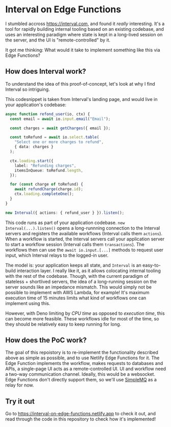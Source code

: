 # Interval on Edge Functions

I stumbled accross https://interval.com, and found it *really* interesting.
It's a tool for rapidly building internal tooling based on an existing codebase,
and uses an interesting paradigm where state is kept in a long-lived session on the server,
and the UI is "remote-controlled" by it.

It got me thinking: What would it take to implement something like this via Edge Functions?

## How does Interval work?

To understand the idea of this proof-of-concept, let's look at why I find Interval so
intriguing.

This codesnippet is taken from Interval's landing page, and would live in your application's codebase:

```ts
async function refond_user(io, ctx) {
  const email = await io.input.email("Email");

  const charges = await getCharges({ email });

  const toRefund = await io.select.table(
    "Select one or more charges to refund",
    { data: charges }
  );

  ctx.loading.start({
    label: "Refunding charges",
    itemsInQueue: toRefund.length,
  });

  for (const charge of toRefund) {
    await refundCharge(charge.id);
    ctx.loading.completeOne();
  }
}

new Interval({ actions: { refund_user } }).listen();
```

This code runs as part of your application codebase. `new Interval(...).listen()` opens a long-runnning connection to the Interval servers and registers the available workflows (Interval calls them `actions`).
When a workflow is started, the Interval servers call your application server to start a workflow session (Interval calls them `transactions`).
The workflows then can use the `await io.input.[...]` methods to request user input,
which Interval relays to the logged-in user.

The model is: your application keeps all state, and `Interval` is an easy-to-build interaction layer.
I really like it, as it allows colocating internal tooling with the rest of the codebase.
Though, with the current paradigm of stateless + shortlived servers, the idea of a long-running session
on the server sounds like an impedance mismatch.
This would simply not be possible to implement with AWS Lambda, for example!
It's maximum execution time of 15 minutes limits what kind of workflows one can implement using this.

However, with Deno limiting by *CPU time* as opposed to *execution time*, this can become more feasible.
These workflows idle for most of the time, so they should be relatively easy to keep running for long.

## How does the PoC work?

The goal of this repoistory is to re-implement the functionality described above as simple as possible,
and to use Netlify Edge Functions for it.
The Edge Function implements the workflow, makes requests to databases and APIs, a single-page UI
acts as a remote-controlled UI.
UI and workflow need a two-way communication
channel. Ideally, this would be a websocket.
Edge Functions don't directly support them, so we'll use [SimpleMQ](https://gitlab.com/Skn0tt/simplemq) as a relay for now.

## Try it out

Go to https://interval-on-edge-functions.netlify.app to check it out,
and read through the code in this repository to check how it's implemented!
